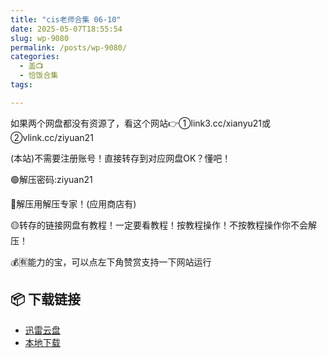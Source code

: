 ```yaml
---
title: "cis老师合集 06-10"
date: 2025-05-07T18:55:54
slug: wp-9080
permalink: /posts/wp-9080/
categories:
  - 盖📺
  - 恰饭合集
tags:

---
```


如果两个网盘都没有资源了，看这个网站👉①link3.cc/xianyu21或②vlink.cc/ziyuan21

(本站)不需要注册账号！直接转存到对应网盘OK？懂吧！

🟢解压密码:ziyuan21

🔵解压用解压专家！(应用商店有)

🟡转存的链接网盘有教程！一定要看教程！按教程操作！不按教程操作你不会解压！

💰🈶能力的宝，可以点左下角赞赏支持一下网站运行

## 📦 下载链接
- [迅雷云盘](https://blziyuan21.com/pay-download/9080?key=4782b5ac67&down_id=0)
- [本地下载](https://blziyuan21.com/pay-download/9080?key=4782b5ac67&down_id=1)

